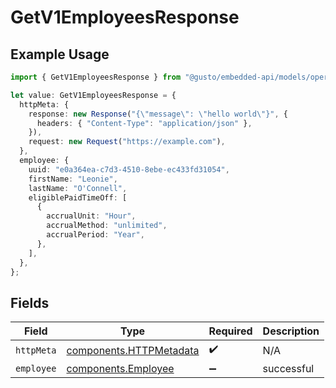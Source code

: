 # GetV1EmployeesResponse

## Example Usage

```typescript
import { GetV1EmployeesResponse } from "@gusto/embedded-api/models/operations/getv1employees.js";

let value: GetV1EmployeesResponse = {
  httpMeta: {
    response: new Response("{\"message\": \"hello world\"}", {
      headers: { "Content-Type": "application/json" },
    }),
    request: new Request("https://example.com"),
  },
  employee: {
    uuid: "e0a364ea-c7d3-4510-8ebe-ec433fd31054",
    firstName: "Leonie",
    lastName: "O'Connell",
    eligiblePaidTimeOff: [
      {
        accrualUnit: "Hour",
        accrualMethod: "unlimited",
        accrualPeriod: "Year",
      },
    ],
  },
};
```

## Fields

| Field                                                              | Type                                                               | Required                                                           | Description                                                        |
| ------------------------------------------------------------------ | ------------------------------------------------------------------ | ------------------------------------------------------------------ | ------------------------------------------------------------------ |
| `httpMeta`                                                         | [components.HTTPMetadata](../../models/components/httpmetadata.md) | :heavy_check_mark:                                                 | N/A                                                                |
| `employee`                                                         | [components.Employee](../../models/components/employee.md)         | :heavy_minus_sign:                                                 | successful                                                         |